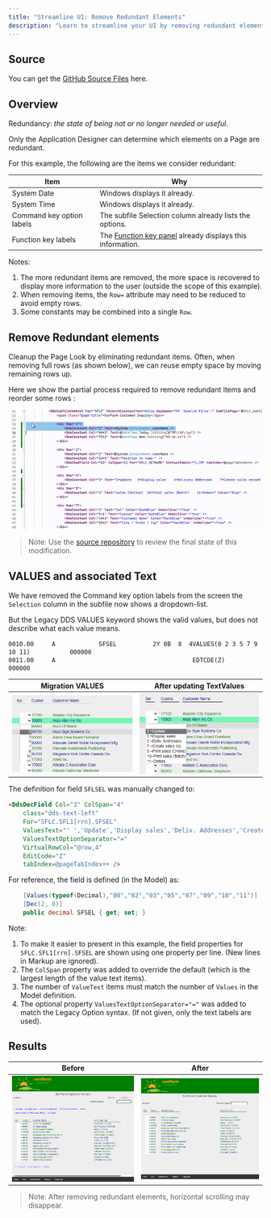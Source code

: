 ```yaml
---
title: "Streamline UI: Remove Redundant Elements"
description: "Learn to streamline your UI by removing redundant elements. Enhance user experience with a cleaner, more efficient interface design."
---
```

## Source

You can get the [GitHub Source Files](https://github.com/asnaqsys-examples/sunfarm-ui-enhancements) here.

## Overview

Redundancy: *the state of being not or no longer needed or useful*.

Only the Application Designer can determine which elements on a Page are redundant.

For this example, the following are the items we consider redundant:

| Item | Why  |
| ---- | ---- |
|  System Date | Windows displays it already. |
|  System Time | Windows displays it already. |
|  Command key option labels | The subfile Selection column already lists the options. |
|  Function key labels | The [Function key panel](/reference/expo/qsys-expo-tags/dds-function-keys-tag-helper.html) already displays this information. |


Notes: 
1. The more redundant items are removed, the more space is recovered to display more information to the user (outside the scope of this example).
2. When removing items, the `Row=` attribute may need to be reduced to avoid empty rows.
3. Some constants may be combined into a single `Row`.

## Remove Redundant elements

Cleanup the Page Look by eliminating redundant items. Often, when removing full rows (as shown below), we can reuse empty space by moving remaining rows up.

Here we show the partial process required to remove redundant items and reorder some rows :

![Eliminate redundant items](./images/eliminate-redundant-items.gif)

>Note: Use the [source repository](https://github.com/asnaqsys-examples/sunfarm-ui-enhancements/blob/main/SunFarmSite/Areas/SunFarmViews/Pages/CUSTDSPF.cshtml) to review the final state of this modification.

## VALUES and associated Text

We have removed the Command key option labels from the screen the `Selection` column in the subfile now shows a dropdown-list.

But the Legacy DDS VALUES keyword shows the valid values, but does not describe what each value means.

```
0010.00     A            SFSEL          2Y 0B  8  4VALUES(0 2 3 5 7 9 10 11)           000000
0011.00     A                                      EDTCDE(Z)                           000000
```

| Migration VALUES | After updating TextValues |
| :-: | :-: |
| ![Migration of VALUES](./images/cust-inq-dropdown-values.png) | ![After updating TextValues](./images/cust-inq-dropdown-values-plus-text.png) |

The definition for field `SFLSEL` was manually changed to:

```html
<DdsDecField Col="3" ColSpan="4" 
    class="dds-text-left"
    For="SFLC.SFL1[rrn].SFSEL"
    ValuesText="' ','Update','Display sales','Deliv. Addresses','Create sales rec.','Print sales (Online)','Print sales (Batch)','Orders'"
    ValuesTextOptionSeparator="="
    VirtualRowCol="@row,4" 
    EditCode="Z" 
    tabIndex=@pageTabIndex++ />
```

For reference, the field is defined (in the Model) as:
```cs
    [Values(typeof(Decimal),"00","02","03","05","07","09","10","11")]
    [Dec(2, 0)]
    public decimal SFSEL { get; set; }
```

Note:
1. To make it easier to present in this example, the field properties for `SFLC.SFL1[rrn].SFSEL` are shown using one property per line. (New lines in Markup are ignored).
2. The `ColSpan` property was added to override the default (which is the largest length of the value text items).
3. The number of `ValueText` items must match the number of `Values` in the Model definition.
4. The optional property `ValuesTextOptionSeparator="="` was added to match the Legacy Option syntax. (If not given, only the text labels are used).

## Results

| Before | After |
| :-: | :-: |
| ![Before removing redundant items](./images/redundant-before-customer-inquiry.png) | ![After removing redundant items](./images/redundant-after-customer-inquiry.png) |

>Note: After removing redundant elements, horizontal scrolling may disappear.